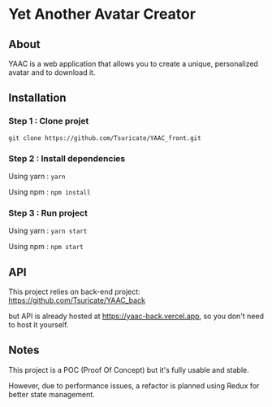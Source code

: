 # Yet Another Avatar Creator

## About

YAAC is a web application that allows you to create a unique, personalized avatar and to download it.

## Installation

### Step 1 : Clone projet

`git clone https://github.com/Tsuricate/YAAC_front.git`

### Step 2 : Install dependencies

Using yarn : `yarn`

Using npm : `npm install`


### Step 3 : Run project

Using yarn : `yarn start`

Using npm : `npm start`


## API

This project relies on back-end project: https://github.com/Tsuricate/YAAC_back

but API is already hosted at https://yaac-back.vercel.app, so you don't need to host it yourself.

## Notes

This project is a POC (Proof Of Concept) but it's fully usable and stable.

However, due to performance issues, a refactor is planned using Redux for better state management.
